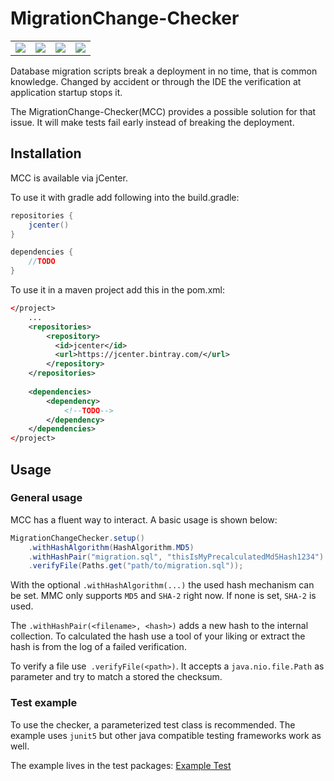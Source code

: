 # MigrationChange-Checker 

<table>
  <tbody>
    <tr>
      <td align="center">
        <a href="https://travis-ci.org/PixelGmbH/MigrationChange-Checker"><img src="https://img.shields.io/travis/PixelGmbH/MigrationChange-Checker/master.svg?maxAge=3600"></a>
      </td>
      <td align="center">
        <a href="https://codeclimate.com/github/PixelGmbH/MigrationChange-Checker"><img src="https://img.shields.io/codeclimate/maintainability/PixelGmbH/MigrationChange-Checker.svg?maxAge=3600"></a>
      </td>
      <td align="center">
        <a href="https://codeclimate.com/github/PixelGmbH/MigrationChange-Checker"><img src="https://img.shields.io/codeclimate/coverage/PixelGmbH/MigrationChange-Checker.svg?maxAge=3600"></a>
      </td>
      <td align="center">
        <a href="https://bintray.com/PixelGmbH/maven/MigrationChange-Checker"><img src="https://img.shields.io/bintray/v/PixelGmbH/maven/MigrationChange-Checker.svg?maxAge=3600"></a>
      </td>
    </tr>
  </tbody>
</table>

Database migration scripts break a deployment in no time, that is common knowledge.
Changed by accident or through the IDE the verification at application startup stops it.

The MigrationChange-Checker(MCC) provides a possible solution for that issue. 
It will make tests fail early instead of breaking the deployment.

## Installation

MCC is available via jCenter.

To use it with gradle add following into the build.gradle:

```groovy
repositories {
    jcenter()
}

dependencies {
    //TODO
}

```

To use it in a maven project add this in the pom.xml:

```xml
</project>
    ...
    <repositories>
        <repository>
          <id>jcenter</id>
          <url>https://jcenter.bintray.com/</url>
        </repository>
    </repositories>
    
    <dependencies> 
        <dependency>
            <!--TODO-->
        </dependency>
    </dependencies>
</project>
```

## Usage

### General usage

MCC has a fluent way to interact. A basic usage is shown below:

```java
MigrationChangeChecker.setup()
    .withHashAlgorithm(HashAlgorithm.MD5)
    .withHashPair("migration.sql", "thisIsMyPrecalculatedMd5Hash1234")
    .verifyFile(Paths.get("path/to/migration.sql"));
``` 

With the optional `.withHashAlgorithm(...)` the used hash mechanism can be set.
MMC only supports `MD5` and `SHA-2` right now.
If none is set, `SHA-2` is used.

The ``.withHashPair(<filename>, <hash>)`` adds a new hash to the internal collection.
To calculated the hash use a tool of your liking or extract the hash is from the log of a failed verification.

To verify a file use`` .verifyFile(<path>)``.
It accepts a ``java.nio.file.Path`` as parameter and try to match a stored the checksum.

### Test example

To use the checker, a parameterized test class is recommended.
The example uses `junit5` but other java compatible testing frameworks work as well. 

The example lives in the test packages: [Example Test](https://github.com/PixelGmbH/MigrationChange-Checker/blob/master/src/test/java/de/pixel/mcc/ExampleTest.java)
